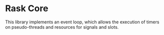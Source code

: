# Rask Core
This library implements an event loop, which allows the execution of timers on pseudo-threads and resources for signals and slots.

